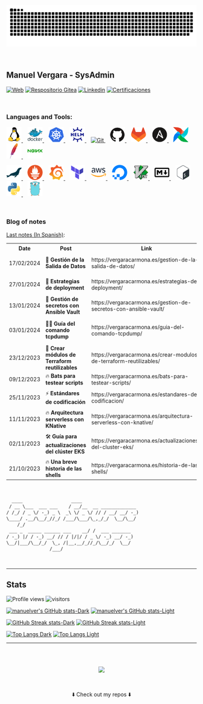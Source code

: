 ![snake](https://github.com/Platane/snk/raw/output/github-contribution-grid-snake.svg)

<br>

## Manuel Vergara - SysAdmin

[![Web](https://img.shields.io/badge/vergaracarmona.es-yellow?style=for-the-badge)](https://vergaracarmona.es) 
[![Respositorio Gitea](https://img.shields.io/badge/Gitea-green?style=for-the-badge)](https://gitea.vergaracarmona.es/manuelver)
[![Linkedin](https://img.shields.io/badge/Linkedin-blue?style=for-the-badge)](https://www.linkedin.com/in/manu-vergara)
[![Certificaciones](https://img.shields.io/badge/Certificaciones-orange?style=for-the-badge)](https://vergaracarmona.es/certificaciones)

<br>

### Languages and Tools:

<p align="left"> 
    <a href="https://www.linux.org/" target="_blank" rel="noreferrer" style="padding-right:12px;"> 
        <img src="https://raw.githubusercontent.com/devicons/devicon/master/icons/linux/linux-original.svg" alt="Linux" width="40" height="40"/> 
    </a> 
    <a href="https://www.docker.com/" target="_blank" rel="noreferrer" style="padding-right:12px;"> 
        <img src="https://raw.githubusercontent.com/devicons/devicon/master/icons/docker/docker-original-wordmark.svg" alt="Docker" width="40" height="40"/> 
    </a> 
    <a href="https://kubernetes.io/" target="_blank" rel="noreferrer" style="padding-right:12px;"> 
        <img src="https://raw.githubusercontent.com/devicons/devicon/master/icons/kubernetes/kubernetes-original.svg" alt="Kubernetes" width="40" height="40"/> 
    </a> 
    <a href="https://helm.sh/" target="_blank" rel="noreferrer" style="padding-right:12px;"> 
        <img src="https://raw.githubusercontent.com/devicons/devicon/master/icons/helm/helm-original.svg" alt="Helm" width="40" height="40"/> 
    </a> 
    <a href="https://git-scm.com/" target="_blank" rel="noreferrer" style="padding-right:12px;"> 
        <img src="https://www.vectorlogo.zone/logos/git-scm/git-scm-icon.svg" alt="Git" width="40" height="40"/> 
    </a> 
    <a href="https://www.github.com/" target="_blank" rel="noreferrer" style="padding-right:12px;"> 
        <img src="https://raw.githubusercontent.com/devicons/devicon/master/icons/github/github-original.svg" alt="Github" width="40" height="40"/> 
    </a> 
    <a href="https://about.gitlab.com/" target="_blank" rel="noreferrer" style="padding-right:12px;"> 
        <img src="https://raw.githubusercontent.com/devicons/devicon/master/icons/gitlab/gitlab-original.svg" alt="Github" width="40" height="40"/> 
    </a> 
    <a href="https://www.ansible.com/" target="_blank" rel="noreferrer" style="padding-right:12px;"> 
        <img src="https://raw.githubusercontent.com/devicons/devicon/master/icons/ansible/ansible-plain.svg" alt="Ansible" width="40" height="40"/> 
    </a> 
    <!-- <a href="https://argoproj.github.io/cd/" target="_blank" rel="noreferrer" style="padding-right:12px;"> 
        <img src="https://raw.githubusercontent.com/devicons/devicon/master/icons/argocd/argocd-original.svg" alt="ArgoCD" width="40" height="40"/> 
    </a>  -->
    <!-- <a href="https://azure.microsoft.com/en-us/products/devops/" target="_blank" rel="noreferrer" style="padding-right:12px;"> 
        <img src="https://raw.githubusercontent.com/devicons/devicon/master/icons/azuredevops/azuredevops-plain.svg" alt="Azure DevOps" width="40" height="40"/> 
    </a>  -->
    <a href="https://airflow.apache.org/" target="_blank" rel="noreferrer" style="padding-right:12px;"> 
        <img src="https://raw.githubusercontent.com/devicons/devicon/master/icons/apacheairflow/apacheairflow-original.svg" alt="Apache Airflow" width="40" height="40"/> 
    </a> 
    <a href="https://apache.org/" target="_blank" rel="noreferrer" style="padding-right:12px;"> 
        <img src="https://raw.githubusercontent.com/devicons/devicon/master/icons/apache/apache-original.svg" alt="Apache" width="40" height="40"/> 
    </a> 
    <a href="https://www.nginx.com" target="_blank" rel="noreferrer" style="padding-right:12px;"> 
        <img src="https://raw.githubusercontent.com/devicons/devicon/master/icons/nginx/nginx-original.svg" alt="Nginx" width="40" height="40"/> 
    </a> 
</p>
<p align="left"> 
    <a href="https://mariadb.org/" target="_blank" rel="noreferrer" style="padding-right:12px;"> 
        <img src="https://raw.githubusercontent.com/devicons/devicon/master/icons/mariadb/mariadb-original.svg" alt="MariaDB" width="40" height="40"/> 
    </a> 
    <a href="https://prometheus.io/" target="_blank" rel="noreferrer" style="padding-right:12px;"> 
        <img src="https://raw.githubusercontent.com/devicons/devicon/master/icons/prometheus/prometheus-original.svg" alt="Prometheus" width="40" height="40"/> 
    </a> 
    <a href="https://grafana.com/" target="_blank" rel="noreferrer" style="padding-right:12px;"> 
        <img src="https://raw.githubusercontent.com/devicons/devicon/master/icons/grafana/grafana-original.svg" alt="Grafana" width="40" height="40"/> 
    </a> 
    <a href="https://terraform.io/" target="_blank" rel="noreferrer" style="padding-right:12px;"> 
        <img src="https://raw.githubusercontent.com/devicons/devicon/master/icons/terraform/terraform-original.svg" alt="Terraform" width="40" height="40"/> 
    </a> 
    <a href="https://aws.amazon.com/" target="_blank" rel="noreferrer" style="padding-right:12px;"> 
        <img src="https://raw.githubusercontent.com/devicons/devicon/master/icons/amazonwebservices/amazonwebservices-original-wordmark.svg" alt="AWS" width="40" height="40"/> 
    </a> 
    <!-- <a href="https://azure.microsoft.com/en-us" target="_blank" rel="noreferrer" style="padding-right:12px;"> 
        <img src="https://raw.githubusercontent.com/devicons/devicon/master/icons/azure/azure-original.svg" alt="Azure" width="40" height="40"/> 
    </a>   -->
    <!--  <a href="https://cloud.google.com/?hl=en" target="_blank" rel="noreferrer" style="padding-right:12px;"> 
        <img src="https://raw.githubusercontent.com/devicons/devicon/master/icons/googlecloud/googlecloud-original.svg" alt="GCloud" width="40" height="40"/> 
    </a>  -->
    <a href="https://www.digitalocean.com/" target="_blank" rel="noreferrer" style="padding-right:12px;"> 
        <img src="https://raw.githubusercontent.com/devicons/devicon/master/icons/digitalocean/digitalocean-original.svg" alt="Digital Ocean" width="40" height="40"/> 
    </a> 
    <a href="https://www.vim.org/" target="_blank" rel="noreferrer" style="padding-right:12px;"> 
        <img src="https://raw.githubusercontent.com/devicons/devicon/master/icons/vim/vim-original.svg" alt="Vim" width="40" height="40"/> 
    </a> 
    <a href="https://www.markdownguide.org/" target="_blank" rel="noreferrer" style="padding-right:12px;"> 
        <img src="https://raw.githubusercontent.com/devicons/devicon/master/icons/markdown/markdown-original.svg" alt="Markdown" width="40" height="40"/> 
    </a> 
    <a href="https://www.gnu.org/software/bash/" target="_blank" rel="noreferrer" style="padding-right:12px;"> 
        <img src="https://raw.githubusercontent.com/devicons/devicon/master/icons/bash/bash-original.svg" alt="Bash" width="40" height="40"/> 
    </a> 
    <a href="https://www.python.org" target="_blank" rel="noreferrer" style="padding-right:12px;"> 
        <img src="https://raw.githubusercontent.com/devicons/devicon/master/icons/python/python-original.svg" alt="Python" width="40" height="40"/> 
    </a>
    <a href="https://go.dev/" target="_blank" rel="noreferrer" style="padding-right:12px;"> 
        <img src="https://raw.githubusercontent.com/devicons/devicon/master/icons/go/go-original.svg" alt="Golang" width="40" height="40"/> 
    </a>
</p>

<br>

### Blog of notes 

[Last notes (In Spanish)](https://vergaracarmona.es/apuntes):

<table>
  <tr><th>Date</th><th>Post</th><th>Link</th><th>Topics</th></tr>
<!-- APUNTES:START --><tr><td>17/02/2024</td><td>🤖 <b>Gestión de la Salida de Datos</b></td><td>https://vergaracarmona.es/gestion-de-la-salida-de-datos/</td><td>Teoría, comandos, Linux, shell</td></tr><tr><td>27/01/2024</td><td>🤖 <b>Estrategias de deployment</b></td><td>https://vergaracarmona.es/estrategias-de-deployment/</td><td>Teoría, CICD, cloud, Kubernetes</td></tr><tr><td>13/01/2024</td><td>🍺 <b>Gestión de secretos con Ansible Vault</b></td><td>https://vergaracarmona.es/gestion-de-secretos-con-ansible-vault/</td><td>Tutoriales, Ansible, seguridad</td></tr><tr><td>03/01/2024</td><td>🤙🏾 <b>Guía del comando tcpdump</b></td><td>https://vergaracarmona.es/guia-del-comando-tcpdump/</td><td>Guías, comandos, Linux, seguridad</td></tr><tr><td>23/12/2023</td><td>🚀 <b>Crear módulos de Terraform reutilizables</b></td><td>https://vergaracarmona.es/crear-modulos-de-terraform-reutilizables/</td><td>Guías, CICD, Terraform</td></tr><tr><td>09/12/2023</td><td>🔥 <b>Bats para testear scripts</b></td><td>https://vergaracarmona.es/bats-para-testear-scripts/</td><td>Teoría, bash, script, shell</td></tr><tr><td>25/11/2023</td><td>⚡️ <b>Estándares de codificación</b></td><td>https://vergaracarmona.es/estandares-de-codificacion/</td><td>Teoría, estándar, programación</td></tr><tr><td>11/11/2023</td><td>🔥 <b>Arquitectura serverless con KNative</b></td><td>https://vergaracarmona.es/arquitectura-serverless-con-knative/</td><td>Tutoriales, Kubernetes, programación</td></tr><tr><td>02/11/2023</td><td>🛠 <b>Guía para actualizaciones del clúster EKS</b></td><td>https://vergaracarmona.es/actualizaciones-del-cluster-eks/</td><td>Guías, AWS, cloud, Helm, Kubernetes, Terraform</td></tr><tr><td>21/10/2023</td><td>🔥 <b>Una breve historia de las shells</b></td><td>https://vergaracarmona.es/historia-de-las-shells/</td><td>Teoría, estándar, Linux, shell</td></tr><!-- APUNTES:END -->
</table>
<br>

```
  ____                  ____                     
 / __ \___  ___ ___    / __/__  __ _____________ 
/ /_/ / _ \/ -_) _ \  _\ \/ _ \/ // / __/ __/ -_)
\____/ .__/\__/_//_/ /___/\___/\_,_/_/  \__/\__/ 
    /_/                                          
 ___ _  _____ ______ ___    __/ /  ___ _______ 
/ -_) |/ / -_) __/ // / |/|/ / _ \/ -_) __/ -_)
\__/|___/\__/_/  \_, /|__,__/_//_/\__/_/  \__/ 
                /___/                          
```

<br>

---

## Stats

![Profile views](https://komarev.com/ghpvc/?username=manuelver&color=lightgrey)
![visitors](https://visitor-badge.glitch.me/badge?page_id=manuelver.manuelver)

[![manuelver's GitHub stats-Dark](https://github-readme-stats.vercel.app/api?username=manuelver&show_icons=true&theme=dark#gh-dark-mode-only)](https://github.com/manuelver/github-readme-stats#gh-dark-mode-only)
[![manuelver's GitHub stats-Light](https://github-readme-stats.vercel.app/api?username=manuelver&show_icons=true&theme=default#gh-light-mode-only)](https://github.com/manuelver/github-readme-stats#gh-light-mode-only)

[![GitHub Streak stats-Dark](https://github-readme-streak-stats.herokuapp.com/?user=manuelver&theme=dark#gh-dark-mode-only)](https://github.com/manuelver/github-readme-stats#gh-dark-mode-only)
[![GitHub Streak stats-Light](https://github-readme-streak-stats.herokuapp.com/?user=manuelver&theme=default#gh-light-mode-only)](https://github.com/manuelver/github-readme-stats#gh-light-mode-only)

[![Top Langs Dark](https://github-readme-stats.vercel.app/api/top-langs/?username=manuelver&layout=compact&theme=dark#gh-dark-mode-only)](https://github.com/manuelver/github-readme-stats#gh-dark-mode-only)
[![Top Langs Light](https://github-readme-stats.vercel.app/api/top-langs/?username=manuelver&layout=compact&theme=light#gh-light-mode-only)](https://github.com/manuelver/github-readme-stats#gh-light-mode-only)

---

<br><br>

<p align="center">
    <img src="https://media.giphy.com/media/NTur7XlVDUdqM/giphy.gif" width="70%"/>
</p>

<br>

<p align="center">
 ⬇️  Check out my repos  ⬇️ 
</p>
